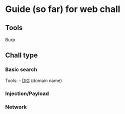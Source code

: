 # Guide (so far) for web chall

## Tools
Burp

## Chall type
### Basic search

Tools: - [DIG](https://www.ibm.com/docs/pl/aix/7.1?topic=d-dig-command) (domain name)

### Injection/Payload
### Network

